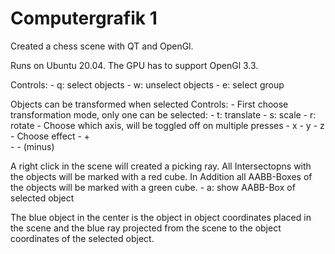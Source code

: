# Computergrafik 1

Created a chess scene with QT and OpenGl.

Runs on Ubuntu 20.04. The GPU has to support OpenGl 3.3.

Controls: 
    - q: select objects 
    - w: unselect objects 
    - e: select group

Objects can be transformed when selected
Controls:   - First choose transformation mode, only one can be selected: 
                - t: translate 
                - s: scale 
                - r: rotate 
            - Choose which axis, will be toggled off on multiple presses
                - x 
                - y 
                - z 
            - Choose effect 
                - +     
                - - (minus)

A right click in the scene will created a picking ray. All Intersectopns with the objects will be marked with a red cube. In Addition all AABB-Boxes of the objects will be marked with a green cube. - a: show AABB-Box of selected object

The blue object in the center is the object in object coordinates placed in the scene and the blue ray projected from the scene to the object coordinates of the selected object.
